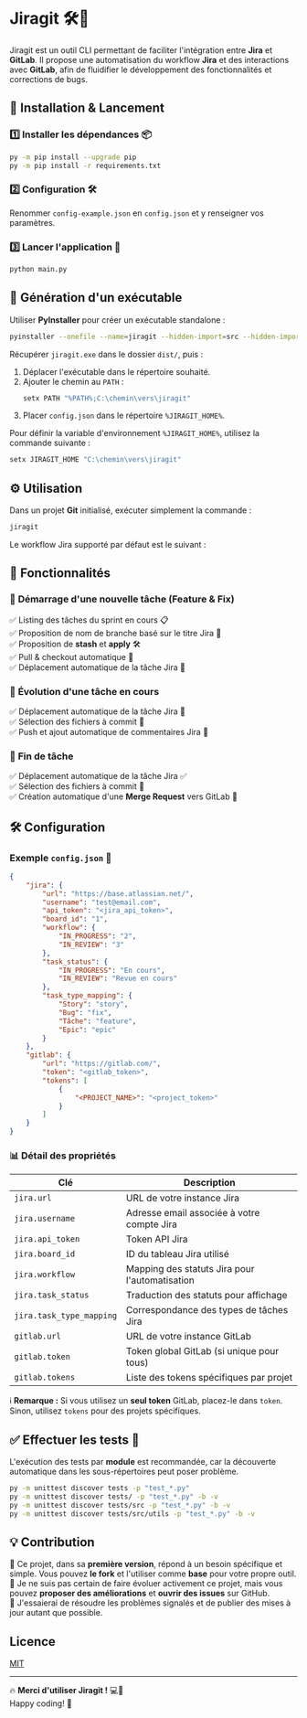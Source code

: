 # Jiragit 🛠️🚀

Jiragit est un outil CLI permettant de faciliter l'intégration entre **Jira** et **GitLab**.
Il propose une automatisation du workflow **Jira** et des interactions avec **GitLab**, afin de fluidifier le développement des fonctionnalités et corrections de bugs.

## 📌 Installation & Lancement

### 1️⃣ Installer les dépendances 📦
```sh
py -m pip install --upgrade pip
py -m pip install -r requirements.txt
```

### 2️⃣ Configuration 🛠️
Renommer `config-example.json` en `config.json` et y renseigner vos paramètres.

### 3️⃣ Lancer l'application 🚀
```sh
python main.py
```

## 🔧 Génération d'un exécutable

Utiliser **PyInstaller** pour créer un exécutable standalone :
```sh
pyinstaller --onefile --name=jiragit --hidden-import=src --hidden-import=utils main.py
```
Récupérer `jiragit.exe` dans le dossier `dist/`, puis :
1. Déplacer l'exécutable dans le répertoire souhaité.
2. Ajouter le chemin au `PATH` :
   ```sh
   setx PATH "%PATH%;C:\chemin\vers\jiragit"
   ```
3. Placer `config.json` dans le répertoire `%JIRAGIT_HOME%`.

Pour définir la variable d'environnement `%JIRAGIT_HOME%`, utilisez la commande suivante :
```sh
setx JIRAGIT_HOME "C:\chemin\vers\jiragit"
```

## ⚙️ Utilisation

Dans un projet **Git** initialisé, exécuter simplement la commande :
```sh
jiragit
```

Le workflow Jira supporté par défaut est le suivant :

## 🚀 Fonctionnalités

### 📌 **Démarrage d'une nouvelle tâche** (Feature & Fix)
✅ Listing des tâches du sprint en cours 📋  
✅ Proposition de nom de branche basé sur le titre Jira 🔀  
✅ Proposition de **stash** et **apply** 🛠️  
✅ Pull & checkout automatique 🔄  
✅ Déplacement automatique de la tâche Jira 📌  

### 🔄 **Évolution d'une tâche en cours**
✅ Déplacement automatique de la tâche Jira 📌  
✅ Sélection des fichiers à commit 📂  
✅ Push et ajout automatique de commentaires Jira 🚀  

### 🎯 **Fin de tâche**
✅ Déplacement automatique de la tâche Jira ✅  
✅ Sélection des fichiers à commit 📂  
✅ Création automatique d'une **Merge Request** vers GitLab 🚀  

## 🛠️ Configuration

### Exemple `config.json` 📝
```json
{
    "jira": {
        "url": "https://base.atlassian.net/",
        "username": "test@email.com",
        "api_token": "<jira_api_token>",
        "board_id": "1",
        "workflow": {
            "IN_PROGRESS": "2",
            "IN_REVIEW": "3"
        },
        "task_status": {
            "IN_PROGRESS": "En cours",
            "IN_REVIEW": "Revue en cours"
        },
        "task_type_mapping": {
            "Story": "story",
            "Bug": "fix",
            "Tâche": "feature",
            "Epic": "epic"
        }
    },
    "gitlab": {
        "url": "https://gitlab.com/",
        "token": "<gitlab_token>",
        "tokens": [
            {
                "<PROJECT_NAME>": "<project_token>"
            }
        ]
    }
}
```

### 📊 Détail des propriétés

| Clé                     | Description                                      |
|-------------------------|--------------------------------------------------|
| `jira.url`              | URL de votre instance Jira                      |
| `jira.username`         | Adresse email associée à votre compte Jira      |
| `jira.api_token`        | Token API Jira                                  |
| `jira.board_id`         | ID du tableau Jira utilisé                      |
| `jira.workflow`         | Mapping des statuts Jira pour l'automatisation  |
| `jira.task_status`      | Traduction des statuts pour affichage           |
| `jira.task_type_mapping`| Correspondance des types de tâches Jira         |
| `gitlab.url`            | URL de votre instance GitLab                    |
| `gitlab.token`          | Token global GitLab (si unique pour tous)       |
| `gitlab.tokens`         | Liste des tokens spécifiques par projet         |

ℹ️ **Remarque :** Si vous utilisez un **seul token** GitLab, placez-le dans `token`. Sinon, utilisez `tokens` pour des projets spécifiques.

## ✅ Effectuer les tests 🧪

L'exécution des tests par **module** est recommandée, car la découverte automatique dans les sous-répertoires peut poser problème.

```sh
py -m unittest discover tests -p "test_*.py"
py -m unittest discover tests/ -p "test_*.py" -b -v
py -m unittest discover tests/src -p "test_*.py" -b -v
py -m unittest discover tests/src/utils -p "test_*.py" -b -v
```

## 💡 Contribution

🚀 Ce projet, dans sa **première version**, répond à un besoin spécifique et simple. Vous pouvez **le fork** et l'utiliser comme **base** pour votre propre outil.  
📢 Je ne suis pas certain de faire évoluer activement ce projet, mais vous pouvez **proposer des améliorations** et **ouvrir des issues** sur GitHub.  
🤝 J'essaierai de résoudre les problèmes signalés et de publier des mises à jour autant que possible.

## Licence

[MIT](https://choosealicense.com/licenses/mit/)

---

🔥 **Merci d'utiliser Jiragit !** 💻🐙  
Happy coding! 🎉